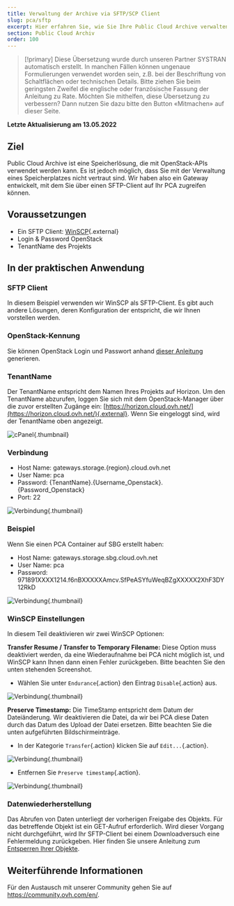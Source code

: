 ```yaml
---
title: Verwaltung der Archive via SFTP/SCP Client 
slug: pca/sftp
excerpt: Hier erfahren Sie, wie Sie Ihre Public Cloud Archive verwalten und verwalten.
section: Public Cloud Archiv
order: 100
---
```


> [!primary]
> Diese Übersetzung wurde durch unseren Partner SYSTRAN automatisch erstellt. In manchen Fällen können ungenaue Formulierungen verwendet worden sein, z.B. bei der Beschriftung von Schaltflächen oder technischen Details. Bitte ziehen Sie beim geringsten Zweifel die englische oder französische Fassung der Anleitung zu Rate. Möchten Sie mithelfen, diese Übersetzung zu verbessern? Dann nutzen Sie dazu bitte den Button «Mitmachen» auf dieser Seite.
>

**Letzte Aktualisierung am 13.05.2022**

## Ziel

Public Cloud Archive ist eine Speicherlösung, die mit OpenStack-APIs verwendet werden kann. Es ist jedoch möglich, dass Sie mit der Verwaltung eines Speicherplatzes nicht vertraut sind. Wir haben also ein Gateway entwickelt, mit dem Sie über einen SFTP-Client auf Ihr PCA zugreifen können.


## Voraussetzungen

- Ein SFTP Client: [WinSCP](https://winscp.net/eng/download.php){.external}
- Login & Password OpenStack
- TenantName des Projekts

## In der praktischen Anwendung

### SFTP Client

In diesem Beispiel verwenden wir WinSCP als SFTP-Client. Es gibt auch andere Lösungen, deren Konfiguration der entspricht, die wir Ihnen vorstellen werden.


### OpenStack-Kennung

Sie können OpenStack Login und Passwort anhand [dieser Anleitung](https://docs.ovh.com/de/public-cloud/openstack-user-erstellen-loeschen/) generieren.


### TenantName

Der TenantName entspricht dem Namen Ihres Projekts auf Horizon. Um den TenantName abzurufen, loggen Sie sich mit dem OpenStack-Manager über die zuvor erstellten Zugänge ein: [https://horizon.cloud.ovh.net/](https://horizon.cloud.ovh.net/){.external}. Wenn Sie eingeloggt sind, wird der TenantName oben angezeigt.


![cPanel](images/image1.png){.thumbnail}


### Verbindung

- Host Name: gateways.storage.{region}.cloud.ovh.net
- User Name: pca
- Password: {TenantName}.{Username_Openstack}.{Password_Openstack}
- Port: 22


![Verbindung](images/image2.png){.thumbnail}


### Beispiel

Wenn Sie einen PCA Container auf SBG erstellt haben:

- Host Name: gateways.storage.sbg.cloud.ovh.net
- User Name: pca
- Password: 971891XXXX1214.f6nBXXXXXAmcv.SfPeASYfuWeqBZgXXXXX2XhF3DY12RkD


![Verbindung](images/image3.png){.thumbnail}


### WinSCP Einstellungen
In diesem Teil deaktivieren wir zwei WinSCP Optionen:

**Transfer Resume / Transfer to Temporary Filename:** Diese Option muss deaktiviert werden, da eine Wiederaufnahme bei PCA nicht möglich ist, und WinSCP kann Ihnen dann einen Fehler zurückgeben. Bitte beachten Sie den unten stehenden Screenshot.

- Wählen Sie unter `Endurance`{.action} den Eintrag `Disable`{.action} aus.


![Verbindung](images/conf1.png){.thumbnail}

**Preserve Timestamp:** Die TimeStamp entspricht dem Datum der Dateiänderung. Wir deaktivieren die Datei, da wir bei PCA diese Daten durch das Datum des Upload der Datei ersetzen. Bitte beachten Sie die unten aufgeführten Bildschirmeinträge.

- In der Kategorie `Transfer`{.action} klicken Sie auf `Edit...`{.action}.


![Verbindung](images/conf2.png){.thumbnail}

- Entfernen Sie `Preserve timestamp`{.action}.


![Verbindung](images/conf3.png){.thumbnail}


### Datenwiederherstellung
Das Abrufen von Daten unterliegt der vorherigen Freigabe des Objekts. Für das betreffende Objekt ist ein GET-Aufruf erforderlich. Wird dieser Vorgang nicht durchgeführt, wird Ihr SFTP-Client bei einem Downloadversuch eine Fehlermeldung zurückgeben. Hier finden Sie unsere Anleitung zum [Entsperren Ihrer Objekte](https://docs.ovh.com/de/storage/pca/unlock/).

## Weiterführende Informationen

Für den Austausch mit unserer Community gehen Sie auf <https://community.ovh.com/en/>.